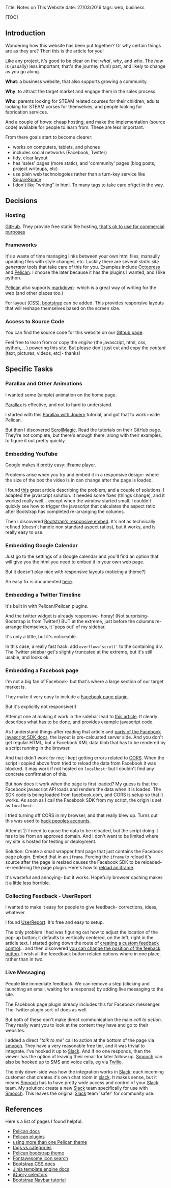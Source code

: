Title: Notes on This Website
date: 27/03/2016
tags: web, business

[TOC]

## Introduction

Wondering how this website has been put together? Or why certain things are as they are? Then this is the article for you!

Like any project, it's good to be clear on the: *what*, *why*, and *who*. The *how* is (usually) less important; that's the journey (fun!) part, and likely to change as you go along.

**What**: a business website, that also supports growing a community.

**Why**: to attract the target market and engage them in the sales process.

**Who**: parents looking for STEAM related courses for their children, adults looking for STEAM corses for themselves, and people looking for fabrication services.

And a couple of *hows*: cheap hosting, and make the implementation (source code) available for people to learn from. These are less important.

From there goals start to become clearer:

* works on computers, tablets, and phones
* includes social networks (Facebook, Twitter)
* tidy, clear layout
* has 'sales' pages (more static), and 'community' pages (blog posts, project writeups, etc)
* use plain web technologoies rather than a turn-key service like [SquareSpace](http://squarespace.com)
* I don't like "writing" in html. To many tags to take care of/get in the way. 

## Decisions

### Hosting

[GitHub](http://github.com). They provide free static file hosting, [that's ok to use for commercial purposes](http://webapps.stackexchange.com/questions/56898/am-i-allowed-to-host-a-commerical-website-on-github-pages)

### Frameworks

It's a waste of time managing links between your own html files, manaully updating files with style changes, etc. Luckily there are several *static site generator* tools that take care of this for you. Examples include [Octopress](http://octopress.org) and [Pelican][pelican]. I choose the later because it has the plugins I wanted, and I like python.

[Pelican] also supports [markdown](https://daringfireball.net/projects/markdown/)- which is a great way of writing for the web (and other places too.)

For layout (CSS), [bootstrap][bs] can be added. This provides responsive layouts that will reshape themselves based on the screen size.

### Access to Source Code

You can find the source code for this website on our [<i class="fa fa-github-alt fa-md"></i>Github page](https://github.com/makeitzone).

Feel free to learn from or copy the *engine* (the javascript, html, css, python,... ) powering this site. But please don't just cut and copy the *content* (text, pictures, videos, etc)- thanks!

## Specific Tasks

### Parallax and Other Animations

I wanted some (simple) animation on the home page.

[Parallax](https://en.wikipedia.org/wiki/Parallax) is effective, and not to hard to understand. 

I started with this [Parallax with Jquery](http://untame.net/2013/04/how-to-integrate-simple-parallax-with-twitter-bootstrap/) tutorial, and got that to work inside Pelican.

But then I discovered [ScrollMagic](http://scrollmagic.io/). Read the tutorials on their GitHub page. They're not complete, but there's enough there, along with their examples, to figure it out pretty quickly.

### Embedding YouTube

Google makes it pretty easy: [iFrame player](https://developers.google.com/youtube/player_parameters#Overview).

Problems arise when you try and embed it in a responsive design- where the size of the box the video is in can change after the page is loaded.

I found [this](https://css-tricks.com/NetMag/FluidWidthVideo/Article-FluidWidthVideo.php) great article describing the problem, and a couple of solutions. I adapted the javascript solution. It needed some fixes (things change), and it worked really well... except when the window started small. I couldn't quickly see how to trigger the javascript that calculates the aspect ratio after Bootstrap has completed re-arranging the columns.

Then I discovered [Bootstrap's responsive embed](http://getbootstrap.com/components/#responsive-embed). It's not as technically refined (doesn't handle non standard aspect ratios), but it works, and is really easy to use.

### Embedding Google Calendar

Just go to the settings of a Google calendar and you'll find an option that will give you the html you need to embed it in your own web page.

But it doesn't play nice with responsive layouts (noticing a theme?)

An easy fix is documented [here](https://thomas.vanhoutte.be/miniblog/make-google-calendar-iframe-responsive/comment-page-1/#comment-4132).

### Embedding a Twitter Timeline

It's built in with Pelican/Pelican plugins.

And the twitter widget is already responsive- horay! (Not surprising- Bootstrap is from Twitter!) BUT at the extreme, just before the columns re-arrange themselves, it 'pops out' of my sidebar.

It's only a little, but it's noticeable.

In this case, a really fast hack: add `overflow='scroll'` to the containing div. The Twitter sidebar get's slightly truncated at the extreme, but it's still usable, and looks ok.

### Embedding a Facebook page

I'm not a big fan of Facebook- but that's where a large section of our target market is.

They make it very easy to include a [Facebook page plugin](https://developers.facebook.com/docs/plugins/page-plugin).

But it's explicitly not responsive(!)

Attempt one at making it work in the sidebar lead to [this article](http://www.praxis.net.au/blog/making-the-facebook-page-plugin-responsive/). It clearly describes what has to be done, and provides example javascript code.

As I understand things after reading that article and [parts of the Facebook javascript SDK docs](https://developers.facebook.com/docs/reference/javascript/FB.XFBML.parse), the layout is pre-calcuated server side. And you don't get regular HTML, but a Facebook XML data blob that has to be rendered by a script running in the browser.

And that didn't work for me; I kept getting errors related to [CORS](https://en.wikipedia.org/wiki/Cross-origin_resource_sharing).  When the script I copied above from tried to reload the data from Facebook it was blocked. It may work if not hosted on `localhost`- but I couldn't find any concrete confirmation of this. 

But how does it work when the page is first loaded? My guess is that the Facebook javascript API loads and renders the data when it is loaded. The SDK code is being loaded from facebook.com, and CORS is setup so that it works. As soon as I call the Facebook SDK from my script, the origin is set as `localhost`.

I tried turning off CORS in my browser, and that really blew up. Turns out this was used to [hack peoples accounts](https://en.wikipedia.org/wiki/Self-XSS).

Attempt 2: I need to cause the data to be reloaded, but the script doing it has to be from an approved domain. And I don't want to be limited where my site is hosted for testing or deployment.

Solution: Create a small wrapper html page that just contains the Facebook page plugin. Embed that in an `iframe`. Forcing the `iframe` to reload it's source after the page is resized causes the Facebook SDK to be reloaded- re-rendering the page plugin. Here's how to [reload an iframe](http://stackoverflow.com/questions/86428/whats-the-best-way-to-reload-refresh-an-iframe-using-javascript).

It's wasteful and annoying- but it works. Hopefully browser caching makes it a little less horrible.

### Collecting Feedback - UserReport

I wanted to make it easy for people to give feedback- corrections, ideas, whatever.

I found [UserReport](https://www.userreport.com). It's free and easy to setup.

The only problem I had was figuring out how to adjust the location of the pop-up button; it defaults to vertically centered, on the left; right in the article text. I started going down the route of [creating a custom feedback control](https://userreport.zendesk.com/hc/en-us/articles/202514568-Custom-Feedback-Forum-buttons-and-links)... and then discovered [you can change the position of the feeback button](https://userreport.zendesk.com/hc/en-us/articles/202510928-Change-position-of-Feedback-button). I wish all the feeedback button related options where in one place, rather than in two.

### Live Messaging

People like immediate feedback. We can remove a step (clicking and launching an email, waiting for a response) by adding live messaging to the site.

The Facebook page plugin already includes this for Facebook messenger. The Twitter plugin sort-of does as well.

But both of these don't make direct communication the main *call to action*. They really want you to look at the content they have and go to their websites.

I added a direct *"talk to me"* call to action at the bottom of the page via [smooch]. They have a very reasonable free tier, and it was trivial to integrate. I've hooked it up to [Slack]. And if no one responds, then the viewer has the option of leaving their email for later follow up. [Smooch] can also be hooked up to SMS and voice calls, eg via [Twilio](https://www.twilio.com).

The only down-side was how the integration works in [Slack]: each incoming customer chat creates it's own chat room in [slack]. It makes sense, but it means [Smooch] has to have pretty wide access and control of your [Slack] team. My solution: create a new [Slack] team specifically for use with [Smooch]. This leaves the original [Slack] team 'safer' for community use.


## References

Here's a list of pages I found helpful.

* [Pelican docs](http://docs.getpelican.com)
* [Pelican plugins](https://github.com/getpelican/pelican-plugins)
* [using more than one Pelican theme](http://stackoverflow.com/questions/29691258/how-do-i-use-more-than-one-pelican-theme-simultaneously)
* [tags vs categories](http://pirsquared.org/blog/pelican-tags-vs-categories.html)
* [Pelican bootstrap theme](https://github.com/DandyDev/pelican-bootstrap3)
* [Fontawesome icon search](http://fontawesome.io/icons/)
* [Bootstrap CSS docs](http://getbootstrap.com/css)
* [Jinja template engine docs](http://jinja.pocoo.org/docs/dev/templates)
* [jQuery selectors](http://www.w3schools.com/jquery/jquery_ref_selectors.asp)
* [Bootstrap Navbar tutorial](https://bootstrapbay.com/blog/bootstrap-tutorial-navbar/)

[pelican]: https://github.com/getpelican/pelican
[bs]: http://getbootstrap.com/
[smooch]: https://smooch.io/
[slack]: https://slack.com/